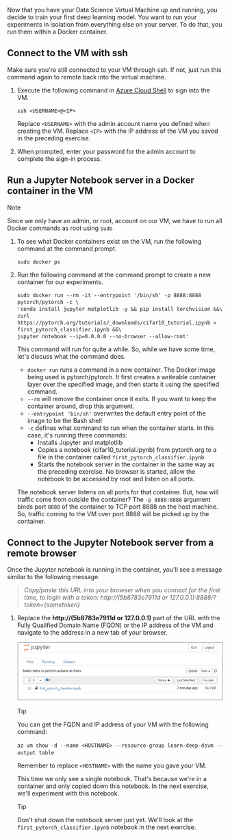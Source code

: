 Now that you have your Data Science Virtual Machine up and running, you decide to train your first deep learning model. You want to run your experiments in isolation from everything else on your server. To do that, you run them within a Docker container.

## Connect to the VM with ssh

Make sure you're still connected to your VM through ssh. If not, just run this command again to remote back into the virtual machine.

1. Execute the following command in [Azure Cloud Shell](https://shell.azure.com) to sign into the VM.

    ```azurecli 
    ssh <USERNAME>@<IP>
    ``` 
    
    Replace  `<USERNAME>` with the admin account name you defined when creating the VM. Replace `<IP>` with the IP address of the VM you saved in the preceding exercise.  

1. When prompted, enter your password for the admin account to complete the sign-in process.

## Run a Jupyter Notebook server in a Docker container in the VM

> [!NOTE]
> Since we only have an admin, or root, account on our VM, we have to run all Docker commands as root using `sudo`

1. To see what Docker containers exist on the VM, run the following command at the command prompt.

    ```azurecli 
    sudo docker ps
    ```

1. Run the following command at the command prompt to create a new container for our experiments.

    ```azurecli 
    sudo docker run --rm -it --entrypoint '/bin/sh' -p 8888:8888 pytorch/pytorch -c \
    'conda install jupyter matplotlib -y && pip install torchvision &&\
    curl https://pytorch.org/tutorials/_downloads/cifar10_tutorial.ipynb > first_pytorch_classifier.ipynb &&\
    jupyter notebook --ip=0.0.0.0 --no-browser --allow-root'
    ``` 

    This command will run for quite a while. So, while we have some time, let's discuss what the command does. 
    - `docker run` runs a command in a new container. The Docker image being used is pytorch/pytorch. It first creates a writeable container layer over the specified image, and then starts it using the specified command.
    - `--rm` will remove the container once it exits. If you want to keep the container around, drop this argument. 
    - `--entrypoint 'bin/sh'` overwrites the default entry point of the image to be the Bash shell
    - `-c` defines what command to run when the container starts. In this case, it's running three commands:
        - Installs Jupyter and matplotlib
        - Copies a notebook (cifar10_tutorial.ipynb) from pytorch.org to a file in the container called `first_pytorch_classifier.ipynb`
        - Starts the notebook server in the container in the same way as the preceding exercise.  No browser is started, allow the notebook to be accessed by root and listen on all ports. 
    
    The notebook server listens on all ports for that container. But, how will traffic come from outside the container? The `-p 8888:8888` argument binds port `8888` of the container to TCP port 8888 on the host machine. So, traffic coming to the VM over port 8888 will be picked up by the container. 

## Connect to the Jupyter Notebook server from a remote browser 

Once the Jupyter notebook is running in the container, you'll  see a message similar to the following message. 

> *Copy/paste this URL into your browser when you connect for the first time, to login with a token: http://(5b8783e7911d or 127.0.0.1):8888/?token={sometoken}*

1. Replace the **http://(5b8783e7911d or 127.0.0.1)** part of the URL with the Fully Qualified Domain Name (FQDN) or the IP address of the VM and navigate to the address in a new tab of your browser.

    ![Screenshot showing Jupyter Notebooks dashboard. ](../media/notebook-in-docker.png)

    > [!TIP]
    > You can get the FQDN and IP address of your VM with the following command:
    > 
    > `az vm show -d --name <HOSTNAME> --resource-group learn-deep-dsvm --output table`
    >
    > Remember to replace `<HOSTNAME>` with the name you gave your VM.
    
    This time we only see a single notebook. That's because we're in a container and only copied down this notebook. In the next exercise, we'll experiment with this notebook. 
    
    > [!TIP]
    > Don't shut down the notebook server just yet. We'll look at the `first_pytorch_classifier.ipynb` notebook in the next exercise.